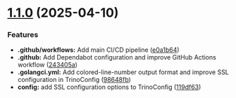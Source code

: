 # [1.1.0](https://github.com/tuannvm/mcp-trino/compare/v1.0.4...v1.1.0) (2025-04-10)


### Features

* **.github/workflows:** Add main CI/CD pipeline ([e0a1b64](https://github.com/tuannvm/mcp-trino/commit/e0a1b64a1cf08fab0184f5cd027ea36f913c67f6))
* **.github:** Add Dependabot configuration and improve GitHub Actions workflow ([243405a](https://github.com/tuannvm/mcp-trino/commit/243405a3c81566d41df4eaf3890a57d365838c34))
* **.golangci.yml:** Add colored-line-number output format and improve SSL configuration in TrinoConfig ([98648fb](https://github.com/tuannvm/mcp-trino/commit/98648fbc93475bb5c2d26320caa8c08b2612f4e2))
* **config:** add SSL configuration options to TrinoConfig ([119df63](https://github.com/tuannvm/mcp-trino/commit/119df6344aa3ab140878d510ced12f8ba7ab856c))
